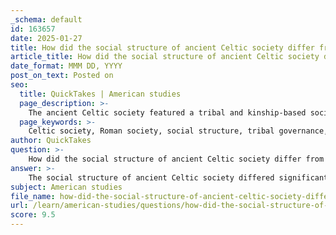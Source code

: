 ```yaml
---
_schema: default
id: 163657
date: 2025-01-27
title: How did the social structure of ancient Celtic society differ from that of the Romans?
article_title: How did the social structure of ancient Celtic society differ from that of the Romans?
date_format: MMM DD, YYYY
post_on_text: Posted on
seo:
  title: QuickTakes | American studies
  page_description: >-
    The ancient Celtic society featured a tribal and kinship-based social structure emphasizing warriors and oral traditions, while Roman society had a centralized governance with a rigid class system and institutionalized religion.
  page_keywords: >-
    Celtic society, Roman society, social structure, tribal governance, centralized governance, social classes, nobles, Druids, warrior culture, religious practices, oral tradition, military organization, nature connection
author: QuickTakes
question: >-
    How did the social structure of ancient Celtic society differ from that of the Romans?
answer: >-
    The social structure of ancient Celtic society differed significantly from that of the Romans in several key aspects:\n\n1. **Tribal vs. Centralized Governance**: Celtic society was primarily organized into tribes and clans, each led by chieftains or kings. This tribal structure emphasized local governance and kinship ties, with decisions often made by councils of elders or warriors. In contrast, Roman society was characterized by a centralized political system with a complex hierarchy, including elected officials, a Senate, and a structured bureaucracy that governed vast territories.\n\n2. **Social Classes**: The Celts had a tripartite social structure consisting of nobles (often warriors), Druids (religious leaders and scholars), and commoners. The emphasis was on warrior status and kinship, with a strong warrior ethos that valued bravery and honor in battle. Roman society, on the other hand, had a more rigid class system that included patricians (aristocracy), plebeians (common citizens), and slaves, with a greater emphasis on wealth and property ownership as determinants of social status.\n\n3. **Role of Religion**: In Celtic society, religion was deeply intertwined with daily life and governance, with Druids playing a crucial role in both spiritual and social matters. They were responsible for maintaining oral traditions, conducting rituals, and serving as advisors to chieftains. Roman religion was more institutionalized, with a pantheon of gods and a priestly class that operated within a structured framework, often separate from political leadership.\n\n4. **Cultural Practices**: The Celts had a rich oral tradition, with bards and Druids preserving history and culture through storytelling and song. Their art and craftsmanship were highly developed, particularly in metalwork and textiles. Roman culture, while also rich, was heavily influenced by earlier civilizations such as the Greeks and was marked by written records, literature, and monumental architecture.\n\n5. **Military Organization**: Celtic warriors were often organized into bands or tribes, with a focus on individual valor and loyalty to their chieftain. Roman military organization was highly structured, with legions and a professional army that emphasized discipline, training, and strategic warfare.\n\n6. **Connection to Nature**: The Celts had a profound connection to nature, which was reflected in their religious practices and cultural beliefs. They viewed the natural world as sacred and often incorporated elements of nature into their rituals. Roman society, while also appreciating nature, was more urbanized and focused on engineering and architecture, often prioritizing the built environment over the natural landscape.\n\nIn summary, while both Celtic and Roman societies had complex social structures, the Celts were characterized by a tribal, kinship-based system with a strong emphasis on warrior culture and oral traditions, whereas the Romans had a centralized, bureaucratic system with a rigid class structure and a more institutionalized approach to religion and governance.
subject: American studies
file_name: how-did-the-social-structure-of-ancient-celtic-society-differ-from-that-of-the-romans.md
url: /learn/american-studies/questions/how-did-the-social-structure-of-ancient-celtic-society-differ-from-that-of-the-romans
score: 9.5
---
```


&nbsp;
